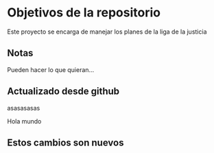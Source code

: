 # Objetivos de la repositorio

Este proyecto se encarga de manejar los planes de la liga de la justicia


## Notas
Pueden hacer lo que quieran...
## Actualizado desde github
asasasasas

Hola mundo


## Estos cambios son nuevos 